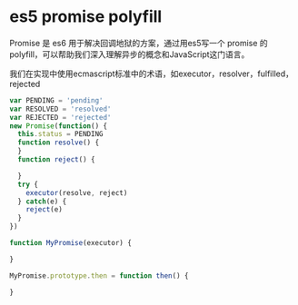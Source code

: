 # es5 promise polyfill

Promise 是 es6 用于解决回调地狱的方案，通过用es5写一个 promise 的polyfill，可以帮助我们深入理解异步的概念和JavaScript这门语言。

我们在实现中使用ecmascript标准中的术语，如executor，resolver，fulfilled，rejected

```js
var PENDING = 'pending'
var RESOLVED = 'resolved'
var REJECTED = 'rejected'
new Promise(function() {
  this.status = PENDING
  function resolve() {
  }
  function reject() {

  }
  try {
    executor(resolve, reject)
  } catch(e) {
    reject(e)
  }
})
```

```js
function MyPromise(executor) {

}

MyPromise.prototype.then = function then() {

}
```
